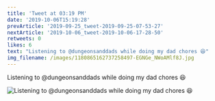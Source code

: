 ```yaml
---
title: 'Tweet at 03:19 PM'
date: '2019-10-06T15:19:28'
prevArticle: '2019-09-25_tweet-2019-09-25-07-53-27'
nextArticle: '2019-10-06_tweet-2019-10-06-17-28-50'
retweets: 0
likes: 6
text: "Listening to @dungeonsanddads while doing my dad chores 😆"
img_filename: /images/1180865162737258497-EGNGe_NWoAMlf8J.jpg
---
```

Listening to @dungeonsanddads while doing my dad chores 😆

![Listening to @dungeonsanddads while doing my dad chores 😆](/images/1180865162737258497-EGNGe_NWoAMlf8J.jpg "Listening to @dungeonsanddads while doing my dad chores 😆")